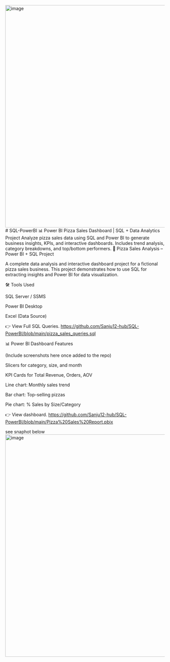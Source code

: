 <img width="1266" height="702" alt="image" src="https://github.com/user-attachments/assets/22bfc66b-5195-4c04-8de3-5288cb9bfc75" /># SQL-PowerBI
📊 Power BI Pizza Sales Dashboard | SQL + Data Analytics Project Analyze pizza sales data using SQL and Power BI to generate business insights, KPIs, and interactive dashboards. Includes trend analysis, category breakdowns, and top/bottom performers.
🍕 Pizza Sales Analysis – Power BI + SQL Project

A complete data analysis and interactive dashboard project for a fictional pizza sales business. This project demonstrates how to use SQL for extracting insights and Power BI for data visualization.

🛠️ Tools Used

SQL Server / SSMS

Power BI Desktop

Excel (Data Source)

👉 View Full SQL Queries. https://github.com/Sanju12-hub/SQL-PowerBI/blob/main/pizza_sales_queries.sql

📊 Power BI Dashboard Features

(Include screenshots here once added to the repo)

Slicers for category, size, and month

KPI Cards for Total Revenue, Orders, AOV

Line chart: Monthly sales trend

Bar chart: Top-selling pizzas

Pie chart: % Sales by Size/Category

👉 View dashboard. https://github.com/Sanju12-hub/SQL-PowerBI/blob/main/Pizza%20Sales%20Report.pbix

see snaphot below
<img width="1266" height="702" alt="image" src="https://github.com/user-attachments/assets/9d2238b7-58d9-4d01-b931-3c6ab23f295e" />
 

